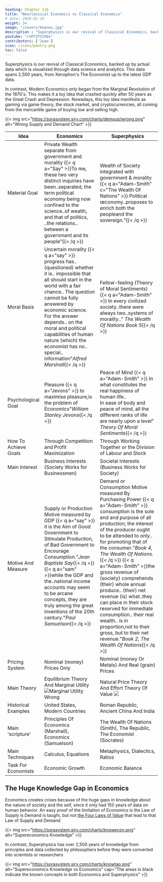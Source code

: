 ```yaml
---
heading: Chapter 11b
title: "Neoclassical Economics vs Classical Economics"
# date: 2020-01-16
weight: 34
image: "/covers/keynes.jpg"
description : "Superphysics is our revival of Classical Economics, backed up by actual data which is visualized through data science and analytics. This data spans 2,500 years, from Xenophon's The Economist up to the latest GDP data"
youtube: "rVP73TV2X0s"
contributors: ['Juan']
icon: /icons/pantry.png
toc: false
---
```



 
Superphysics is our revival of Classical Economics, backed up by actual data which is visualized through data science and analytics. This data spans 2,500 years, from Xenophon's The Economist up to the latest GDP data. 

In contrast, Modern Economics only began from the Marginal Revolution of the 1870's. This makes it a toy idea that crashed quickly after 50 years as the Great Crash and Depression. Nowadays, this toy idea manifests as gaming via game theory, the stock market, and cryptocurrencies, all coming from the mercantile game of buying low and selling high. 


{{< img src="https://sorasystem.sirv.com/charts/demsup/wrong.png" alt="Wrong Supply and Demand Chart" >}}



Idea | Economics | Superphysics
--- | --- | ---
Material Goal | Private Wealth separate from government and morality {{< q a="Say" >}}To me, these two very distinct inquiries have been..separated, the term political economy being now confined to the science..of wealth,<br> and that of politics, ..the relations.. between a government and its people"{{< /q >}} | Wealth of Society integrated with government & morality {{< q a="Adam-Smith" c="The Wealth Of Nations" >}} Political œconomy..proposes to enrich both the peopleand the sovereign."{{< /q >}}
Moral Basis | Uncertain morality {{< q a="say" >}} progress has..(questioned) whether it is.. impossible that all should start in the world with a fair chance.. The question cannot be fully answered by economic science. For the answer depends.. on the moral and political capabilities of human nature (which) the economist has no.. special.. information"<cite>Alfred Marshall</cite>{{< /q >}} | Fellow-feeling (Theory of Moral Sentiments) {{< q a="Adam-Smith" >}} In every civilized society..there were always two..systems of morality.." <cite>The Wealth Of Nations Book 5</cite>{{< /q >}}
Psychological Goal | Pleasure {{< q a="Jevons" >}} to maximise pleasure,is the problem of Economics"<cite>William Stanley Jevons</cite>{{< /q >}} | Peace of Mind {{< q a="Adam-Smith" >}} In what constitutes the real happiness of human life..<br>In ease of body and peace of mind, all the different ranks of life are nearly upon a level" <cite>Theory Of Moral Sentiments</cite>{{< /q >}}
How To Achieve Goals | Through Competition and Profit Maximization | Through Working Together or the Division of Labour and Stock
Main Interest | Business Interests (Society Works for Businessmen) | Societal Interests (Business Works for Society)
Motive And Measure | Supply or Production Motive measured by GDP {{< q a="say" >}} it is the Aim of Good Government to Stimulate Production, of Bad Government to Encourage Consumption."<cite>Jean Baptiste Say</cite>{{< /q >}} {{< q a="sam" >}}while the GDP and the..national income accounts may seem to be arcane concepts, they are truly among the great inventions of the 20th century."<cite>Paul Samuelson</cite>{{< /q >}} | Demand or Consumption Motive measured By Purchasing Power {{< q a="Adam-Smith" >}} consumption is the sole end and purpose of all production; the interest of the producer ought to be attended to only.. for promoting that of the consumer."<cite>Book 4, The Wealth Of Nations.</cite>{{< /q >}} {{< q a="Adam-Smith" >}}the gross revenue of (society) comprehends (their) whole annual produce.. (their) net revenue (is) what..they can place in their stock reserved for immediate consumption.. their real wealth.. is in proportion,not to their gross, but to their net revenue."<cite>Book 2, The Wealth Of Nations</cite>{{< /q >}}
Pricing System | Nominal (money) Prices Only | Nominal (money Or Metals) And Real (grain) Prices
Main Theory | Equilibrium Theory And Marginal Utility ![Marginal Utility Wrong](https://sorasystem.sirv.com/charts/wrong.png)  | Natural Price Theory And Effort Theory Of Value  <img src="https://sorasystem.sirv.com/charts/right.png">
Historical Examples | United States, Modern Countries | Roman Republic, Ancient China And India
Main 'scripture' | Principles Of Economics (Marshall), Economics (Samuelson) | The Wealth Of Nations (Smith), The Republic, The Economist (Socrates)
Main Techniques | Calculus, Equations | Metaphysics, Dialectics, Ratios
Task For Economists | Economic Growth | Economic Balance


## The Huge Knowledge Gap in Economics

Economics creates crises because of the huge gaps in knowledge about the nature of society and the self, since it only had 150 years of data on human behavior. An easy proof of the limitation of Economics is the Law of Supply is Demand is taught, but not [the Four Laws of Value](/social/economics/principles/intro/chapter-03/) that lead to that Law of Supply and Demand

{{< img src="https://sorasystem.sirv.com/charts/knowecon.png" alt="Supereconomics Knowledge" >}}

In contrast, Superphysics has over 2,500 years of knowledge from principles and data collected by philosophers before they were converted into scientists or researchers


{{< img src="https://sorasystem.sirv.com/charts/knowtao.png" alt="Supereconomics Knowledge vs Economics" cap="The areas in black indicate the known concepts in both Economics and Superphysics" >}}

